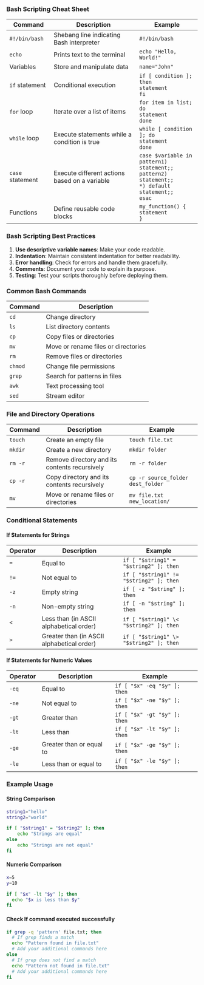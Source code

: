 
### Bash Scripting Cheat Sheet

|Command|Description|Example|
|---|---|---|
|`#!/bin/bash`|Shebang line indicating Bash interpreter|`#!/bin/bash`|
|`echo`|Prints text to the terminal|`echo "Hello, World!"`|
|Variables|Store and manipulate data|`name="John"`|
|`if` statement|Conditional execution|`if [ condition ]; then` <br> `statement` <br> `fi`|
|`for` loop|Iterate over a list of items|`for item in list; do` <br> `statement` <br> `done`|
|`while` loop|Execute statements while a condition is true|`while [ condition ]; do` <br> `statement` <br> `done`|
|`case` statement|Execute different actions based on a variable|`case $variable in` <br> `pattern1) statement;;` <br> `pattern2) statement;;` <br> `*) default statement;;` <br> `esac`|
|Functions|Define reusable code blocks|`my_function() {` <br> `statement` <br> `}`|

### Bash Scripting Best Practices

1. **Use descriptive variable names**: Make your code readable.
2. **Indentation**: Maintain consistent indentation for better readability.
3. **Error handling**: Check for errors and handle them gracefully.
4. **Comments**: Document your code to explain its purpose.
5. **Testing**: Test your scripts thoroughly before deploying them.

### Common Bash Commands

|Command|Description|
|---|---|
|`cd`|Change directory|
|`ls`|List directory contents|
|`cp`|Copy files or directories|
|`mv`|Move or rename files or directories|
|`rm`|Remove files or directories|
|`chmod`|Change file permissions|
|`grep`|Search for patterns in files|
|`awk`|Text processing tool|
|`sed`|Stream editor|

### File and Directory Operations

|Command|Description|Example|
|---|---|---|
|`touch`|Create an empty file|`touch file.txt`|
|`mkdir`|Create a new directory|`mkdir folder`|
|`rm -r`|Remove directory and its contents recursively|`rm -r folder`|
|`cp -r`|Copy directory and its contents recursively|`cp -r source_folder dest_folder`|
|`mv`|Move or rename files or directories|`mv file.txt new_location/`|

### Conditional Statements
  
#### If Statements for Strings

|Operator|Description|Example|
|---|---|---|
|`=`|Equal to|`if [ "$string1" = "$string2" ]; then`|
|`!=`|Not equal to|`if [ "$string1" != "$string2" ]; then`|
|`-z`|Empty string|`if [ -z "$string" ]; then`|
|`-n`|Non-empty string|`if [ -n "$string" ]; then`|
|`<`|Less than (in ASCII alphabetical order)|`if [ "$string1" \< "$string2" ]; then`|
|`>`|Greater than (in ASCII alphabetical order)|`if [ "$string1" \> "$string2" ]; then`|

#### If Statements for Numeric Values

|Operator|Description|Example|
|---|---|---|
|`-eq`|Equal to|`if [ "$x" -eq "$y" ]; then`|
|`-ne`|Not equal to|`if [ "$x" -ne "$y" ]; then`|
|`-gt`|Greater than|`if [ "$x" -gt "$y" ]; then`|
|`-lt`|Less than|`if [ "$x" -lt "$y" ]; then`|
|`-ge`|Greater than or equal to|`if [ "$x" -ge "$y" ]; then`|
|`-le`|Less than or equal to|`if [ "$x" -le "$y" ]; then`|

### Example Usage

#### String Comparison

```bash
string1="hello"
string2="world"

if [ "$string1" = "$string2" ]; then
	echo "Strings are equal"
else
	echo "Strings are not equal"
fi
```

#### Numeric Comparison

```bash
x=5
y=10

if [ "$x" -lt "$y" ]; then
  echo "$x is less than $y"
fi
```

#### Check If command executed successfully

```bash
if grep -q 'pattern' file.txt; then
  # If grep finds a match
  echo "Pattern found in file.txt"
  # Add your additional commands here
else
  # If grep does not find a match
  echo "Pattern not found in file.txt"
  # Add your additional commands here
fi
```
